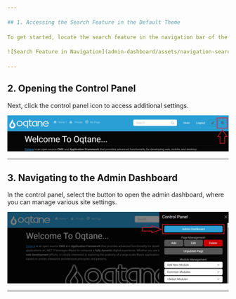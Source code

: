 ```yaml
---

## 1. Accessing the Search Feature in the Default Theme

To get started, locate the search feature in the navigation bar of the default theme.

![Search Feature in Navigation](admin-dashboard/assets/navigation-search.jpg)

---
```


## 2. Opening the Control Panel

Next, click the control panel icon to access additional settings.

![Control Panel Icon](admin-dashboard/assets/control-panel-button.jpg)

---

## 3. Navigating to the Admin Dashboard

In the control panel, select the button to open the admin dashboard, where you can manage various site settings.

![Open Admin Dashboard](admin-dashboard/assets/control-panel-admin-dashboard-button.jpg)

---
